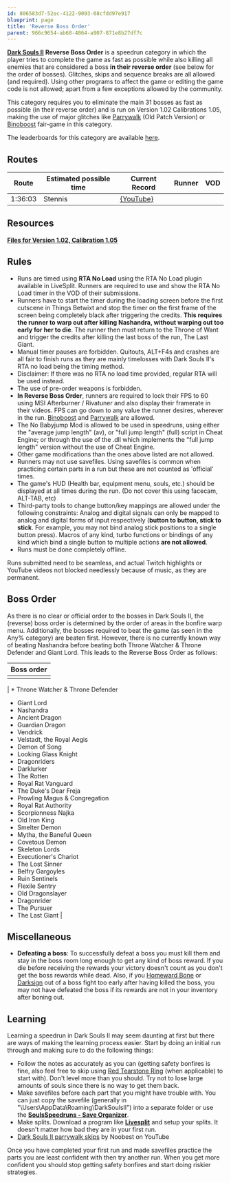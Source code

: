 ```yaml
---
id: 806583d7-52ec-4122-9093-08cfdd97e917
blueprint: page
title: 'Reverse Boss Order'
parent: 966c9654-ab68-4864-a907-871e8b27df7c
---
```

[**Dark Souls II**](/darksouls2)  **Reverse Boss Order** is a speedrun category in which the player tries to complete the game as fast as possible while also killing all enemies that are considered a boss **in their reverse order** (see below for the order of bosses). Glitches, skips and sequence breaks are all allowed (and required). Using other programs to affect the game or editing the game code is not allowed; apart from a few exceptions allowed by the community.

This category requires you to eliminate the main 31 bosses as fast as possible (in their reverse order) and is run on Version 1.02 Calibrations 1.05, making the use of major glitches like [Parrywalk](/parrywalk) (Old Patch Version) or [Binoboost](/binoboost) fair-game in this category.

The leaderboards for this category are available [here](https:https://www.speedrun.com/darksouls2/reverse_boss_order).

## Routes

| Route | Estimated possible time | Current Record | Runner | VOD |
| --- | --- | --- | --- | --- |
| 1:36:03 | Stennis | [{YouTube}](https://youtu.be/mXmmwPMD6Xc) |  |  |

## Resources

[**Files for Version 1.02, Calibration 1.05**](/darksouls2/downpatching)

## Rules

- Runs are timed using **RTA No Load** using the RTA No Load plugin available in LiveSplit. Runners are required to use and show the RTA No Load timer in the VOD of their submissions.
- Runners have to start the timer during the loading screen before the first cutscene in Things Betwixt and stop the timer on the first frame of the screen being completely black after triggering the credits. **This requires the runner to warp out after killing Nashandra, without warping out too early for her to die**. The runner then must return to the Throne of Want and trigger the credits after killing the last boss of the run, The Last Giant.
- Manual timer pauses are forbidden. Quitouts, ALT+F4s and crashes are all fair to finish runs as they are mainly timelosses with Dark Souls II's RTA no load being the timing method.
- Disclaimer: If there was no RTA no load time provided, regular RTA will be used instead.
- The use of pre-order weapons is forbidden.
- **In Reverse Boss Order**, runners are required to lock their FPS to 60 using MSI Afterburner / Rivatuner and also display their framerate in their videos. FPS can go down to any value the runner desires, wherever in the run. [Binoboost](/darksouls2/binoboost) and [Parrywalk](/darksouls2/parrywalk) are allowed.
- The No Babyjump Mod is allowed to be used in speedruns, using either the "average jump length" (av), or "full jump length" (full) script in Cheat Engine; or through the use of the .dll which implements the "full jump length" version without the use of Cheat Engine.
- Other game modifications than the ones above listed are not allowed.
- Runners may not use savefiles. Using savefiles is common when practicing certain parts in a run but these are not counted as 'official' times.
- The game's HUD (Health bar, equipment menu, souls, etc.) should be displayed at all times during the run. (Do not cover this using facecam, ALT-TAB, etc)
- Third-party tools to change button/key mappings are allowed under the following constraints: Analog and digital signals can only be mapped to analog and digital forms of input respectively (**button to button, stick to stick**. For example, you may not bind analog stick positions to a single button press). Macros of any kind, turbo functions or bindings of any kind which bind a single button to multiple actions **are not allowed**.
- Runs must be done completely offline.

Runs submitted need to be seamless, and actual Twitch highlights or YouTube videos not blocked needlessly because of music, as they are permanent.

## Boss Order

As there is no clear or official order to the bosses in Dark Souls II, the (reverse) boss order is determined by the order of areas in the bonfire warp menu. Additionally, the bosses required to beat the game (as seen in the Any% category) are beaten first. However, there is no currently known way of beating Nashandra before beating both Throne Watcher & Throne Defender and Giant Lord. This leads to the Reverse Boss Order as follows:

| Boss order |
| --- |
|  |

| * Throne Watcher & Throne Defender

- Giant Lord
- Nashandra
- Ancient Dragon
- Guardian Dragon
- Vendrick
- Velstadt, the Royal Aegis
- Demon of Song
- Looking Glass Knight
- Dragonriders
- Darklurker
- The Rotten
- Royal Rat Vanguard
- The Duke's Dear Freja
- Prowling Magus & Congregation
- Royal Rat Authority
- Scorpionness Najka
- Old Iron King
- Smelter Demon
- Mytha, the Baneful Queen
- Covetous Demon
- Skeleton Lords
- Executioner's Chariot
- The Lost Sinner
- Belfry Gargoyles
- Ruin Sentinels
- Flexile Sentry
- Old Dragonslayer
- Dragonrider
- The Pursuer
- The Last Giant |

## Miscellaneous

- **Defeating a boss**: To successfully defeat a boss you must kill them and stay in the boss room long enough to get any kind of boss reward. If you die before receiving the rewards your victory doesn't count as you don't get the boss rewards while dead. Also, if you [Homeward Bone](//darksouls.wikidot.com/homeward-bone) or [Darksign](//darksouls.wikidot.com/darksign) out of a boss fight too early after having killed the boss, you may not have defeated the boss if its rewards are not in your inventory after boning out.

## Learning

Learning a speedrun in Dark Souls II may seem daunting at first but there are ways of making the learning process easier. Start by doing an initial run through and making sure to do the following things:

- Follow the notes as accurately as you can (getting safety bonfires is fine, also feel free to skip using [Red Tearstone Ring](//darksouls2.wikidot.com/red-tearstone-ring) (when applicable) to start with). Don't level more than you should. Try not to lose large amounts of souls since there is no way to get them back.
- Make savefiles before each part that you might have trouble with. You can just copy the savefile (generally in "\Users<YourName>\AppData\Roaming\DarkSoulsII<SomeCode>") into a separate folder or use the [**SoulsSpeedruns - Save Organizer**](https://github.com/Kahmul/SoulsSpeedruns-Save-Organizer/releases).
- Make splits. Download a program like [**Livesplit**](//livesplit.org/) and setup your splits. It doesn't matter how bad they are in your first run.
- [Dark Souls II parrywalk skips](//www.youtube.com/playlist?list=PLzMUHHzrjZNh_eHHbh6YSiEIUeXHQfmFI) by Noobest on YouTube

Once you have completed your first run and made savefiles practice the parts you are least confident with then try another run. When you get more confident you should stop getting safety bonfires and start doing riskier strategies.
